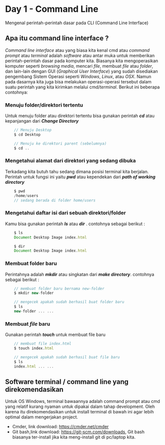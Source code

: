 # __Day 1 - Command Line__

Mengenal perintah-perintah dasar pada CLI (Command Line Interface)

## __Apa itu command line interface__ ?


*Command line interface* atau yang biasa kita kenal cmd atau *command prompt* atau *terminal* adalah *software* atau antar muka untuk memberikan perintah-perintah dasar pada komputer kita. Biasanya kita mengoperasikan komputer seperti *browsing media*, mencari *file*, membuat *file* atau *folder*, dan lain-lain dengan GUI (*Graphical User Interface*) yang sudah disediakan pengembang Sistem Operasi seperti *Windows*, *Linux*, atau *OSX*. Namun pada dasarnya kita juga bisa melakukan operasi-operasi tersebut dalam suatu perintah yang kita kirimkan melalui cmd/*terminal*. Berikut ini beberapa contohnya:



### __Menuju folder/direktori tertentu__
Untuk menuju folder atau direktori tertentu bisa gunakan perintah *__cd__* atau kepanjangan dari *__Change Directory__*

```js
    // Menuju Desktop
    $ cd Desktop

    // Menuju ke direktori parent (sebelumnya)
    $ cd ..
```

### __Mengetahui alamat dari direktori yang sedang dibuka__
Terkadang kita butuh tahu sedang dimana posisi terminal kita berjalan. Perintah untuk fungsi ini yaitu *__pwd__* atau kependekan dari *__path of working directory__*

```js
    $ pwd
    /home/users
    // sedang berada di folder home/users
```

### __Mengetahui daftar isi dari sebuah direktori/folder__
Kamu bisa gunakan perintah *__ls__* atau *__dir__* . contohnya sebagai berikut :

```js
    $ ls 
    Document Desktop Image index.html

    $ dir
    Document Desktop Image index.html 
```

### __Membuat folder baru__
Perintahnya adalah *__mkdir__* atau singkatan dari *__make directory__*. contohnya sebagai berikut :

```js
    // membuat folder baru bernama new-folder
    $ mkdir new-folder

    // mengecek apakah sudah berhasil buat folder baru
    $ ls
    new-folder ... ...  
```

### __Membuat *file* baru__
Gunakan perintah *__touch__* untuk membuat file baru

```js
    // membuat file index.html
    $ touch index.html

    // mengecek apakah sudah berhasil buat file baru
    $ ls 
    index.html ... ... 
```

## __Software terminal / command line yang direkomendasikan__
Untuk OS Windows, terminal bawaannya adalah command prompt atau cmd yang relatif kurang nyaman untuk dipakai dalam tahap development. Oleh karena itu direkomendasikan untuk install terminal di bawah ini agar lebih optimal dalam mengerjakan project.

- Cmder, link download: https://cmder.net/cmder
- Git bash,link download: https://git-scm.com/downloads, Git bash biasanya ter-install jika kita meng-install git di pc/laptop kita.

